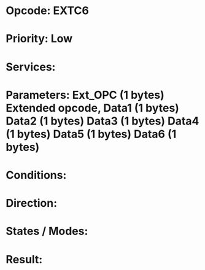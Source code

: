 # Opcode: EXTC6
# Priority: Low
# Services: 
# Parameters: Ext_OPC (1 bytes) Extended opcode, Data1 (1 bytes) Data2 (1 bytes) Data3 (1 bytes) Data4 (1 bytes) Data5 (1 bytes) Data6 (1 bytes)
# Conditions: 
# Direction: 
# States / Modes: 
# Result: 